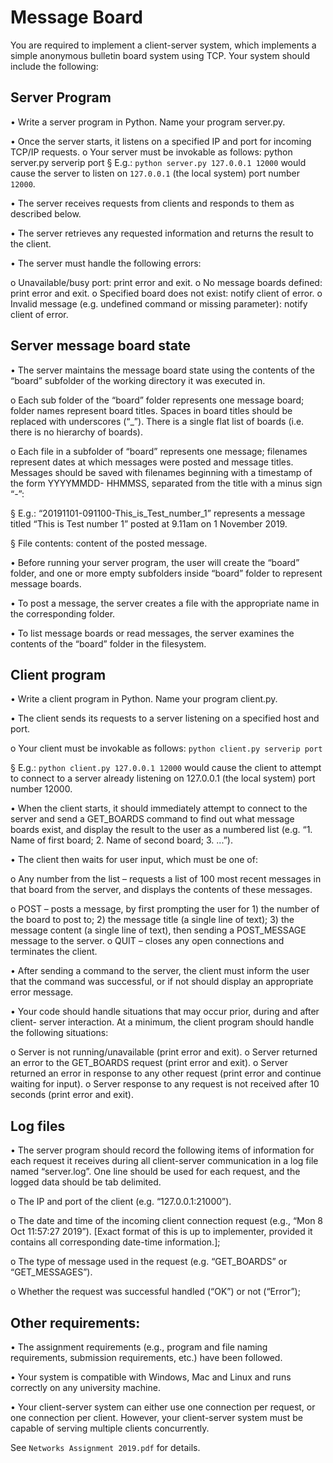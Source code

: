 # Message Board

You are required to implement a client-server system, which implements a simple anonymous bulletin board system using TCP. Your system should include the following:


## Server Program

• Write a server program in Python. Name your program server.py.

• Once the server starts, it listens on a specified IP and port for incoming TCP/IP requests.
  o Your server must be invokable as follows: python server.py serverip port
    § E.g.: `python server.py 127.0.0.1 12000` would cause the server to listen on `127.0.0.1` (the local system) port number `12000`.

• The server receives requests from clients and responds to them as described below.
  
• The server retrieves any requested information and returns the result to the client.
  
• The server must handle the following errors:
  
  o Unavailable/busy port: print error and exit.
  o No message boards defined: print error and exit.
  o Specified board does not exist: notify client of error.
  o Invalid message (e.g. undefined command or missing parameter): notify client of error.


## Server message board state

• The server maintains the message board state using the contents of the “board” subfolder of the working directory it was executed in.

  o Each sub folder of the “board” folder represents one message board; folder names represent board titles. Spaces in board titles should be replaced with underscores (“_”). There is a single flat list of boards (i.e. there is no hierarchy of boards).
  
  o Each file in a subfolder of “board” represents one message; filenames represent dates at which messages were posted and message titles. Messages should be saved with filenames beginning with a timestamp of the form YYYYMMDD- HHMMSS, separated from the title with a minus sign “-”:

   § E.g.: “20191101-091100-This_is_Test_number_1” represents a message titled “This is Test number 1” posted at 9.11am on 1 November 2019.

   § File contents: content of the posted message.

• Before running your server program, the user will create the “board” folder, and one or
more empty subfolders inside “board” folder to represent message boards.

• To post a message, the server creates a file with the appropriate name in the
corresponding folder.

• To list message boards or read messages, the server examines the contents of the “board”
folder in the filesystem.


## Client program

• Write a client program in Python. Name your program client.py.

• The client sends its requests to a server listening on a specified host and port.

  o Your client must be invokable as follows: `python client.py serverip port`
    
   § E.g.: `python client.py 127.0.0.1 12000` would cause the client to attempt to connect to a server already listening on 127.0.0.1 (the local system) port number 12000.
   
• When the client starts, it should immediately attempt to connect to the server and send a GET_BOARDS command to find out what message boards exist, and display the result to the user as a numbered list (e.g. “1. Name of first board; 2. Name of second board; 3. ...”).

• The client then waits for user input, which must be one of:

  o Any number from the list – requests a list of 100 most recent messages in that board from the server, and displays the contents of these messages.

  o POST – posts a message, by first prompting the user for 1) the number of the board to post to; 2) the message title (a single line of text); 3) the message content (a single line of text), then sending a POST_MESSAGE message to the server. o QUIT – closes any open connections and terminates the client.

• After sending a command to the server, the client must inform the user that the command was successful, or if not should display an appropriate error message.

• Your code should handle situations that may occur prior, during and after client-
server interaction. At a minimum, the client program should handle the following situations:

  o Server is not running/unavailable (print error and exit).
  o Server returned an error to the GET_BOARDS request (print error and exit).
  o Server returned an error in response to any other request (print error and continue waiting for input).
  o Server response to any request is not received after 10 seconds (print error and exit).


## Log files

• The server program should record the following items of information for each request it receives during all client-server communication in a log file named “server.log”. One line should be used for each request, and the logged data should be tab delimited.

  o The IP and port of the client (e.g. “127.0.0.1:21000”).

  o The date and time of the incoming client connection request (e.g., “Mon 8 Oct 11:57:27 2019”). [Exact format of this is up to implementer, provided it contains all corresponding date-time information.];

  o The type of message used in the request (e.g. “GET_BOARDS” or “GET_MESSAGES”).

  o Whether the request was successful handled (“OK”) or not (“Error”);


## Other requirements:

• The assignment requirements (e.g., program and file naming requirements, submission requirements, etc.) have been followed.

• Your system is compatible with Windows, Mac and Linux and runs correctly on any university machine.

• Your client-server system can either use one connection per request, or one connection per client. However, your client-server system must be capable of serving multiple clients concurrently.


See `Networks Assignment 2019.pdf` for details.
